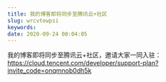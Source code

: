 ```yaml
---
title: 我的博客即将同步至腾讯云+社区
slug: wrcvtewpsi
keywords:  
date: 2020-09-24 00:04:05
---
```



我的博客即将同步至腾讯云+社区，邀请大家一同入驻：https://cloud.tencent.com/developer/support-plan?invite_code=onqmnob0dh5k
